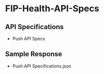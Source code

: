 # FIP-Health-API-Specs
## API Specifications

- Push API Specs

## Sample Response

- Push API Specifications.json

